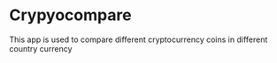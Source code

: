# Crypyocompare
This app is used to compare different cryptocurrency coins in different country currency
